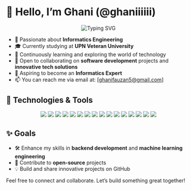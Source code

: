 # 👋 Hello, I’m Ghani (@ghaniiiiii)

<p align="center">
  <img src="https://readme-typing-svg.demolab.com/?lines=Informatics+Engineering+Student;Tech+Enthusiast;Always+Learning+New+Things&center=true&width=440&height=45&color=blue" alt="Typing SVG">
</p>

- 👀 Passionate about **Informatics Engineering**
- 🎓 Currently studying at **UPN Veteran University**
- 🌱 Continuously learning and exploring the world of technology 
- 💼 Open to collaborating on **software development** projects and **innovative tech solutions**
- 🚀 Aspiring to become an **Informatics Expert**
- 📫 You can reach me via email at: [ghanifauzan5@gmail.com]

## 🔧 Technologies & Tools
<p align="center">
  <img src="https://img.shields.io/badge/Python-3776AB?style=for-the-badge&logo=python&logoColor=white">
  <img src="https://img.shields.io/badge/Java-007396?style=for-the-badge&logo=java&logoColor=white">
  <img src="https://img.shields.io/badge/C++-00599C?style=for-the-badge&logo=cplusplus&logoColor=white">
  <img src="https://img.shields.io/badge/HTML5-E34F26?style=for-the-badge&logo=html5&logoColor=white">
  <img src="https://img.shields.io/badge/CSS3-1572B6?style=for-the-badge&logo=css3&logoColor=white">
  <img src="https://img.shields.io/badge/JavaScript-F7DF1E?style=for-the-badge&logo=javascript&logoColor=black">
  <img src="https://img.shields.io/badge/React-61DAFB?style=for-the-badge&logo=react&logoColor=black">
  <img src="https://img.shields.io/badge/MySQL-4479A1?style=for-the-badge&logo=mysql&logoColor=white">
  <img src="https://img.shields.io/badge/PostgreSQL-4169E1?style=for-the-badge&logo=postgresql&logoColor=white">
  <img src="https://img.shields.io/badge/Git-F05032?style=for-the-badge&logo=git&logoColor=white">
  <img src="https://img.shields.io/badge/GitHub-181717?style=for-the-badge&logo=github&logoColor=white">
  <img src="https://img.shields.io/badge/TensorFlow-FF6F00?style=for-the-badge&logo=tensorflow&logoColor=white">
  <img src="https://img.shields.io/badge/Keras-D00000?style=for-the-badge&logo=keras&logoColor=white">
  <img src="https://img.shields.io/badge/ScikitLearn-F7931E?style=for-the-badge&logo=scikit-learn&logoColor=white">
  <img src="https://img.shields.io/badge/Pandas-150458?style=for-the-badge&logo=pandas&logoColor=white">
  <img src="https://img.shields.io/badge/Numpy-013243?style=for-the-badge&logo=numpy&logoColor=white">
</p>

## ✨ Goals
- 🛠 Enhance my skills in **backend development** and **machine learning engineering**
- 📂 Contribute to **open-source** projects
- 💡 Build and share innovative projects on GitHub


Feel free to connect and collaborate. Let’s build something great together!
